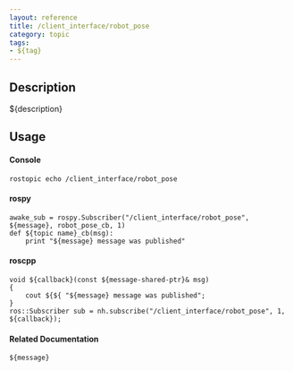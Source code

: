 ```yaml
---
layout: reference
title: /client_interface/robot_pose
category: topic
tags: 
- ${tag}
---
```


## Description
${description}

## Usage
#### Console
```
rostopic echo /client_interface/robot_pose
```

#### rospy
```
awake_sub = rospy.Subscriber("/client_interface/robot_pose", ${message}, robot_pose_cb, 1)
def ${topic name}_cb(msg):
    print "${message} message was published"
```

#### roscpp
```
void ${callback}(const ${message-shared-ptr}& msg)
{
    cout ${${ "${message} message was published";
}
ros::Subscriber sub = nh.subscribe("/client_interface/robot_pose", 1, ${callback});
```

#### Related Documentation
``${message}``  